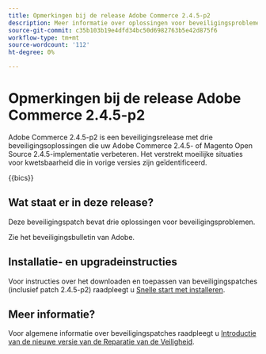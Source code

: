 ```yaml
---
title: Opmerkingen bij de release Adobe Commerce 2.4.5-p2
description: Meer informatie over oplossingen voor beveiligingsproblemen vindt u in de Adobe Commerce-release 2.4.5-p2.
source-git-commit: c35b103b19e4dfd34bc50d6982763b5e42d875f6
workflow-type: tm+mt
source-wordcount: '112'
ht-degree: 0%

---
```



# Opmerkingen bij de release Adobe Commerce 2.4.5-p2

Adobe Commerce 2.4.5-p2 is een beveiligingsrelease met drie beveiligingsoplossingen die uw Adobe Commerce 2.4.5- of Magento Open Source 2.4.5-implementatie verbeteren. Het verstrekt moeilijke situaties voor kwetsbaarheid die in vorige versies zijn geïdentificeerd.

{{bics}}

## Wat staat er in deze release?

Deze beveiligingspatch bevat drie oplossingen voor beveiligingsproblemen.

Zie het beveiligingsbulletin van Adobe.

## Installatie- en upgradeinstructies

Voor instructies over het downloaden en toepassen van beveiligingspatches (inclusief patch 2.4.5-p2) raadpleegt u [Snelle start met installeren](../../../installation/composer.md).

## Meer informatie?

Voor algemene informatie over beveiligingspatches raadpleegt u [Introductie van de nieuwe versie van de Reparatie van de Veiligheid](https://community.magento.com/t5/Magento-DevBlog/Introducing-the-New-Security-Patch-Release/ba-p/141287).

